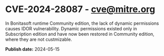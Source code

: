 # CVE-2024-28087 - cve@mitre.org

In Bonitasoft runtime Community edition, the lack of dynamic permissions causes IDOR vulnerability. Dynamic permissions existed only in Subscription edition and have now been restored in Community edition, where they are not custmizable.

**Publish date:** 2024-05-15

